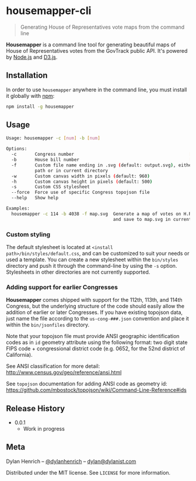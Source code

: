 # housemapper-cli
> Generating House of Representatives vote maps from the command line


**Housemapper** is a  command line tool for generating beautiful maps of House of Representatives votes from the GovTrack public API. It's powered by [Node.js](https://nodejs.org/) and [D3.js](https://d3js.org/).


## Installation

In order to use ``housemapper`` anywhere in the command line, you must install it globally with [npm](https://www.npmjs.com/):

```sh
npm install -g housemapper
```


## Usage

```sh
Usage: housemapper -c [num] -b [num]

Options:
  -c       Congress number                                            [required]
  -b       House bill number                                          [required]
  -f       Custom file name ending in .svg (default: output.svg), either exact
           path or in current directory
  -w       Custom canvas width in pixels (default: 960)
  -h       Custom canvas height in pixels (default: 500)
  -s       Custom CSS stylesheet
  --force  Force use of specific Congress topojson file
  --help   Show help

Examples:
  housemapper -c 114 -b 4038 -f map.svg  Generate a map of votes on H.R. 4038
                                         and save to map.svg in current working directory

```

### Custom styling

The default stylesheet is located at ``<install path>/bin/styles/default.css``, and can be customized to suit your needs or used a template. You can create a new stylesheet within the ``bin/styles`` directory and push it through the command-line by using the ``-s`` option. Stylesheets in other directories are not currently supported.

### Adding support for earlier Congresses

**Housemapper** comes shipped with support for the 112th, 113th, and 114th Congress, but the underlying structure of the code should easily allow the addition of earlier or later Congresses. If you have existing topojson data, just name the file according to the ``us-cong-###.json`` convention and place it within the ``bin/jsonfiles`` directory.

Note that your topojson file must provide ANSI geographic identification codes as in `id` geometry attribute using the following format: two digit state FIPS code + congressional district code (e.g. 0652, for the 52nd district of California).

See ANSI classification for more detail: http://www.census.gov/geo/reference/ansi.html

See ``topojson`` documentation for adding ANSI code as geometry id: https://github.com/mbostock/topojson/wiki/Command-Line-Reference#ids

## Release History

* 0.0.1
    * Work in progress

## Meta

Dylan Henrich – [@dylanhenrich](https://twitter.com/dylanhenrich) – dylan@dylanist.com

Distributed under the MIT license. See ``LICENSE`` for more information.
